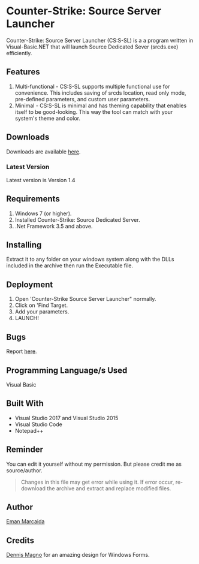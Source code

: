 # Counter-Strike: Source Server Launcher

Counter-Strike: Source Server Launcher (CS:S-SL) is a a program written in Visual-Basic.NET that will launch Source Dedicated Sever (srcds.exe) efficiently.

## Features

1. Multi-functional - CS:S-SL supports multiple functional use for convenience.  This includes saving of srcds location, read only mode, pre-defined parameters, and custom user parameters. 
2. Minimal - CS:S-SL is minimal and has theming capability that enables itself to be good-looking. This way the tool can match with your system's theme and color.

## Downloads

Downloads are available [here](https://emandev.github.io/css-sl/).

### Latest Version

Latest version is Version 1.4

## Requirements

1. Windows 7 (or higher).
2. Installed Counter-Strike: Source Dedicated Server.
3. .Net Framework 3.5 and above.

## Installing

Extract it to any folder on your windows system along with the DLLs included in the archive then run the Executable file.

## Deployment

1. Open 'Counter-Strike Source Server Launcher" normally.
2. Click on 'Find Target.
3. Add your parameters.
4. LAUNCH!

## Bugs

Report [here](https://github.com/EmanDev/Counter-Strike--Source-Server-Launcher/issues).

## Programming Language/s Used

Visual Basic

## Built With

* Visual Studio 2017 and Visual Studio 2015
* Visual Studio Code
* Notepad++

## Reminder

You can edit it yourself without my permission. But please credit me as source/author.

> Changes in this file may get error while using it. If error occur, re-download the archive and extract and replace modified files.

## Author

[Eman Marcaida](https://github.com/EmanDev)

## Credits

[Dennis Magno](https://github.com/dennismagno) for an amazing design for Windows Forms.

